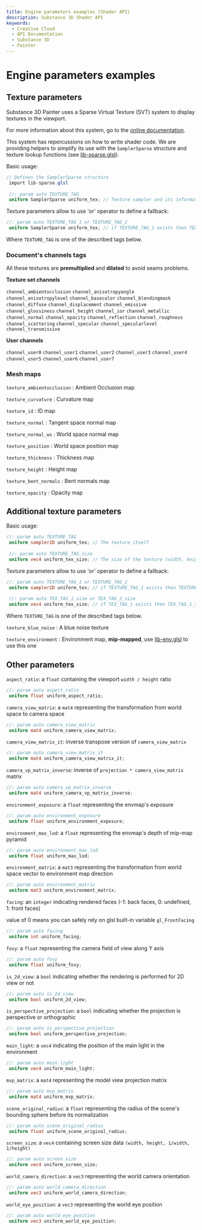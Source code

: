 ```yaml
---
title: Engine parameters examples (Shader API)
description: Substance 3D Shader API
keywords:
  - Creative Cloud
  - API Documentation
  - Substance 3D
  - Painter
---
```














[ ](#section-0)












[ ](#section-1)

Engine parameters examples
==========================


  



Texture parameters
------------------


Substance 3D Painter uses a Sparse Virtual Texture (SVT) system to display textures in the viewport.


For more information about this system, go to the [online documentation](https://docs.substance3d.com/documentation/spdoc/sparse-virtual-textures-172823866.html).


This system has repercussions on how to write shader code. We are providing helpers to simplify its use with the `SamplerSparse` structure and
 texture lookup functions (see [lib-sparse.glsl](/src/pages/api/libraries/lib-sparse/)).


Basic usage:





```glsl
// Defines the SamplerSparse structure
 import lib-sparse.glsl
 
 //: param auto TEXTURE_TAG
 uniform SamplerSparse uniform_tex; // Texture sampler and its information
```







[ ](#section-2)

Texture parameters allow to use 'or' operator to define a fallback:





```glsl
//: param auto TEXTURE_TAG_1 or TEXTURE_TAG_2
 uniform SamplerSparse uniform_tex; // if TEXTURE_TAG_1 exists then TEXTURE_TAG_1 else TEXTURE_TAG_2
```







[ ](#section-3)

Where `TEXTURE_TAG` is one of the described tags below.


### Document's channels tags


All these textures are **premultiplied** and **dilated** to avoid seams problems.


**Texture set channels**


`channel_ambientocclusion`
`channel_anisotropyangle`
`channel_anisotropylevel`
`channel_basecolor`
`channel_blendingmask`
`channel_diffuse`
`channel_displacement`
`channel_emissive`
`channel_glossiness`
`channel_height`
`channel_ior`
`channel_metallic`
`channel_normal`
`channel_opacity`
`channel_reflection`
`channel_roughness`
`channel_scattering`
`channel_specular`
`channel_specularlevel`
`channel_transmissive`


**User channels**


`channel_user0`
`channel_user1`
`channel_user2`
`channel_user3`
`channel_user4`
`channel_user5`
`channel_user6`
`channel_user7`


### Mesh maps


`texture_ambientocclusion` : Ambient Occlusion map  

`texture_curvature` : Curvature map  

`texture_id` : ID map  

`texture_normal` : Tangent space normal map  

`texture_normal_ws` : World space normal map  

`texture_position` : World space position map  

`texture_thickness` : Thickness map  

`texture_height` : Height map  

`texture_bent_normals` : Bent normals map  

`texture_opacity` : Opacity map  



Additional texture parameters
-----------------------------


Basic usage:





```glsl
//: param auto TEXTURE_TAG
 uniform sampler2D uniform_tex; // The texture itself
 
 //: param auto TEXTURE_TAG_size
 uniform vec4 uniform_tex_size; // The size of the texture (width, height, 1/width, 1/height)
```







[ ](#section-4)

Texture parameters allow to use 'or' operator to define a fallback:





```glsl
//: param auto TEXTURE_TAG_1 or TEXTURE_TAG_2
 uniform sampler2D uniform_tex; // if TEXTURE_TAG_1 exists then TEXTURE_TAG_1 else TEXTURE_TAG_2
 
 //: param auto TEX_TAG_1_size or TEX_TAG_2_size
 uniform vec4 uniform_tex_size; // if TEX_TAG_1 exists then TEX_TAG_1_size else TEX_TAG_2_size
```







[ ](#section-5)

Where `TEXTURE_TAG` is one of the described tags below.


`texture_blue_noise` : A blue noise texture  

`texture_environment` : Environment map, **mip-mapped**, use [lib-env.glsl](/src/pages/api/libraries/lib-env/) to use this one  



Other parameters
----------------


`aspect_ratio`: a `float` containing the viewport `width / height` ratio  






```glsl
//: param auto aspect_ratio
 uniform float uniform_aspect_ratio;
```







[ ](#section-6)

`camera_view_matrix`: a `mat4` representing the transformation from world space to camera space  






```glsl
//: param auto camera_view_matrix
 uniform mat4 uniform_camera_view_matrix;
```







[ ](#section-7)

`camera_view_matrix_it`: inverse transpose version of `camera_view_matrix`  






```glsl
//: param auto camera_view_matrix_it
 uniform mat4 uniform_camera_view_matrix_it;
```







[ ](#section-8)

`camera_vp_matrix_inverse`: inverse of `projection * camera_view_matrix` matrix   






```glsl
//: param auto camera_vp_matrix_inverse
 uniform mat4 uniform_camera_vp_matrix_inverse;
```







[ ](#section-9)

`environment_exposure`: a `float` representing the envmap's exposure  






```glsl
//: param auto environment_exposure
 uniform float uniform_environment_exposure;
```







[ ](#section-10)

`environment_max_lod`: a `float` representing the envmap's depth of mip-map pyramid  






```glsl
//: param auto environment_max_lod
 uniform float uniform_max_lod;
```







[ ](#section-11)

`environment_matrix`: a `mat3` representing the transformation from world space vector to environment map direction  






```glsl
//: param auto environment_matrix
 uniform mat3 uniform_environment_matrix;
```







[ ](#section-12)

`facing`: an `integer` indicating rendered faces (-1: back faces, 0: undefined, 1: front faces)  

 value of 0 means you can safely rely on glsl built-in variable `gl_FrontFacing`  






```glsl
//: param auto facing
 uniform int uniform_facing;
```







[ ](#section-13)

`fovy`: a `float` representing the camera field of view along Y axis  






```glsl
//: param auto fovy
 uniform float uniform_fovy;
```







[ ](#section-14)

`is_2d_view`: a `bool` indicating whether the rendering is performed for 2D view or not  






```glsl
//: param auto is_2d_view
 uniform bool uniform_2d_view;
```







[ ](#section-15)

`is_perspective_projection`: a `bool` indicating whether the projection is perspective or orthographic  






```glsl
//: param auto is_perspective_projection
 uniform bool uniform_perspective_projection;
```







[ ](#section-16)

`main_light`: a `vec4` indicating the position of the main light in the environment  






```glsl
//: param auto main_light
 uniform vec4 uniform_main_light;
```







[ ](#section-17)

`mvp_matrix`: a `mat4` representing the model view projection matrix  






```glsl
//: param auto mvp_matrix
 uniform mat4 uniform_mvp_matrix;
```







[ ](#section-18)

`scene_original_radius`: a `float` representing the radius of the scene's bounding sphere before its normalization  






```glsl
//: param auto scene_original_radius
 uniform float uniform_scene_original_radius;
```







[ ](#section-19)

`screen_size`: a `vec4` containing screen size data `(width, height, 1/width, 1/height)`  






```glsl
//: param auto screen_size
 uniform vec4 uniform_screen_size;
```







[ ](#section-20)

`world_camera_direction`: a `vec3` representing the world camera orientation  






```glsl
//: param auto world_camera_direction
 uniform vec3 uniform_world_camera_direction;
```







[ ](#section-21)

`world_eye_position`: a `vec3` representing the world eye position  






```glsl
//: param auto world_eye_position
 uniform vec3 uniform_world_eye_position;
 
 
```






